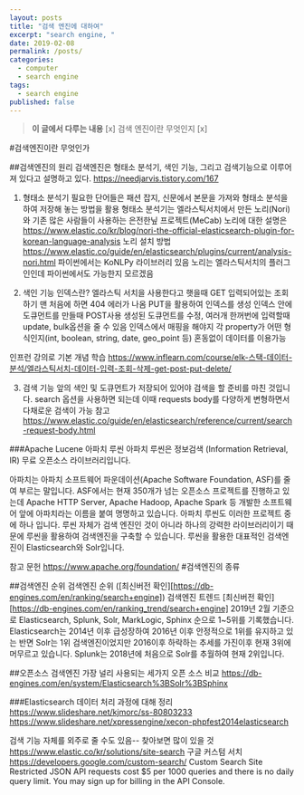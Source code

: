 ```yaml
---
layout: posts
title: "검색 엔진에 대하여"
excerpt: "search engine, "
date: 2019-02-08
permalink: /posts/
categories: 
  - computer
  - search engine
tags: 
  - search engine
published: false
---
```

> **이 글에서 다루는 내용**
> [x] 검색 엔진이란 무엇인지
> [x] 

#검색엔진이란 무엇인가

##검색엔진의 원리
검색엔진은 형태소 분석기, 색인 기능, 그리고 검색기능으로 이루어져 있다고 설명하고 있다.
https://needjarvis.tistory.com/167

1. 형태소 분석기
필요한 단어들은 패션 잡지, 신문에서 본문을 가져와 형태소 분석을 하여 저장해 놓는 방법을 활용
형태소 분석기는 엘라스틱서치에서 만든 노리(Nori)와 기존 많은 사람들이 사용하는 은전한닢 프로젝트(MeCab)
노리에 대한 설명은 https://www.elastic.co/kr/blog/nori-the-official-elasticsearch-plugin-for-korean-language-analysis
노리 설치 방법 https://www.elastic.co/guide/en/elasticsearch/plugins/current/analysis-nori.html
파이썬에서는 KoNLPy 라이브러리 있음
노리는 엘라스틱서치의 플러그 인인데 파이썬에서도 가능한지 모르겠음

2. 색인 기능
인덱스란?
엘라스틱 서치을 사용한다고 햇을때
GET 입력되어있는 조회하기
맨 처음에 하면 404 에러가 나옴
PUT을 활용하여 인덱스를 생성
인덱스 안에 도큐먼트를 만들때 POST사용
생성된 도큐먼트를 수정, 여러개 한꺼번에 입력할때 update, bulk옵션을 줄 수 있음
인덱스에서 매핑을 해야지 각 property가 어떤 형식인지(int, boolean, string, date, geo_point 등) 혼동없이 데이터를 이용가능

인프런 강의로 기본 개념 학습
https://www.inflearn.com/course/elk-스택-데이터-분석/엘라스틱서치-데이터-입력-조회-삭제-get-post-put-delete/

3. 검색 기능
앞의 색인 및 도큐먼트가 저장되어 있어야 검색을 할 준비를 마친 것입니다.
search 옵션을 사용하면 되는데 이때 requests body를 다양하게 변형하면서 다채로운 검색이 가능
참고 https://www.elastic.co/guide/en/elasticsearch/reference/current/search-request-body.html

###Apache Lucene 아파치 루씬
아파치 루씬은 정보검색 (Information Retrieval, IR) 무료 오픈소스 라이브러리입니다. 

아파치는 아파치 소프트웨어 파운데이션(Apache Software Foundation, ASF)를 줄여 부르는 말입니다. 
ASF에서는 현재 350개가 넘는 오픈소스 프로젝트를 진행하고 있는데 Apache HTTP Server, Apache Hadoop, Apache Spark 등 개발한 소프트웨어 앞에 아파치라는 이름을 붙여 명명하고 있습니다.
아파치 루씬도 이러한 프로젝트 중에 하나 입니다.
루씬 자체가 검색 엔진인 것이 아니라 하나의 강력한 라이브러리이기 때문에 루씬을 활용하여 검색엔진을 구축할 수 있습니다.
루씬을 활용한 대표적인 검색엔진이 Elasticsearch와 Solr입니다. 

참고 문헌 
https://www.apache.org/foundation/
#검색엔진의 종류

##검색엔진 순위
검색엔진 순위 ([최신버전 확인][https://db-engines.com/en/ranking/search+engine])
검색엔진 트렌드 [최신버전 확인][https://db-engines.com/en/ranking_trend/search+engine]
2019년 2월 기준으로 Elasticsearch, Splunk, Solr, MarkLogic,	Sphinx 순으로 1~5위를 기록했습니다. 
Elasticsearch는 2014년 이후 급성장하여 2016년 이후 안정적으로 1위를 유지하고 있는 반면 Solr는 1위 검색엔진이었지만 2016이후 하락하는 추세를 가진이후 현재 3위에 머무르고 있습니다. 
Splunk는 2018년에 처음으로 Solr를 추월하여 현재 2위입니다.

##오픈소스 검색엔진
가장 널리 사용되는 세가지 오픈 소스 비교
https://db-engines.com/en/system/Elasticsearch%3BSolr%3BSphinx

###Elasticsearch
데이터 처리 과정에 대해 정리
https://www.slideshare.net/kjmorc/ss-80803233
https://www.slideshare.net/xpressengine/xecon-phpfest2014elasticsearch

검색 기능 자체를 외주로 줄 수도 있음-- 찾아보면 많이 있을 것
  https://www.elastic.co/kr/solutions/site-search
구글 커스텀 서치 https://developers.google.com/custom-search/
Custom Search Site Restricted JSON API requests cost $5 per 1000 queries and there is no daily query limit. 
You may sign up for billing in the API Console.